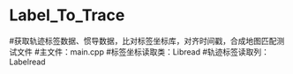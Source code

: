 # Label_To_Trace
#获取轨迹标签数据、惯导数据，比对标签坐标库，对齐时间戳，合成地图匹配测试文件
#主文件：main.cpp
#标签坐标读取类：Libread
#轨迹标签读取列：Labelread
